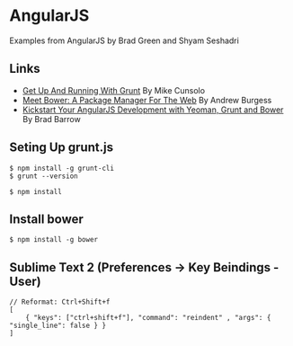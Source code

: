 AngularJS
=========

Examples from AngularJS by Brad Green and Shyam Seshadri

## Links
- [Get Up And Running With Grunt](http://coding.smashingmagazine.com/2013/10/29/get-up-running-grunt/) By Mike Cunsolo
- [Meet Bower: A Package Manager For The Web](http://net.tutsplus.com/tutorials/tools-and-tips/meet-bower-a-package-manager-for-the-web/) By Andrew Burgess
- [Kickstart Your AngularJS Development with Yeoman, Grunt and Bower](http://www.sitepoint.com/kickstart-your-angularjs-development-with-yeoman-grunt-and-bower/) By Brad Barrow

## Seting Up grunt.js
	$ npm install -g grunt-cli
	$ grunt --version

	$ npm install

## Install bower 
	$ npm install -g bower

## Sublime Text 2 (Preferences -> Key Beindings - User)
	// Reformat: Ctrl+Shift+f
	[
		{ "keys": ["ctrl+shift+f"], "command": "reindent" , "args": { "single_line": false } }
	]
